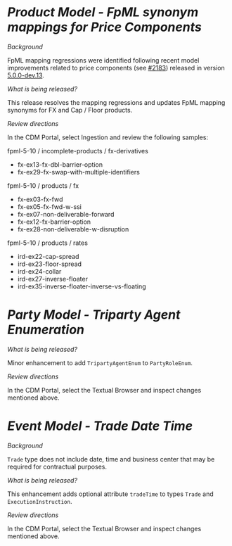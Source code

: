 # *Product Model - FpML synonym mappings for Price Components*

_Background_

FpML mapping regressions were identified following recent model improvements related to price components (see [#2183](https://github.com/finos/common-domain-model/issues/2183)) released in version [5.0.0-dev.13](https://github.com/finos/common-domain-model/releases/tag/5.0.0-dev.13). 

_What is being released?_

This release resolves the mapping regressions and updates FpML mapping synonyms for FX and Cap / Floor products.

_Review directions_

In the CDM Portal, select Ingestion and review the following samples:

fpml-5-10 / incomplete-products / fx-derivatives
- fx-ex13-fx-dbl-barrier-option
- fx-ex29-fx-swap-with-multiple-identifiers

fpml-5-10 / products / fx
- fx-ex03-fx-fwd
- fx-ex05-fx-fwd-w-ssi
- fx-ex07-non-deliverable-forward
- fx-ex12-fx-barrier-option
- fx-ex28-non-deliverable-w-disruption

fpml-5-10 / products / rates
- ird-ex22-cap-spread
- ird-ex23-floor-spread
- ird-ex24-collar
- ird-ex27-inverse-floater
- ird-ex35-inverse-floater-inverse-vs-floating

# *Party Model - Triparty Agent Enumeration*

_What is being released?_

Minor enhancement to add `TripartyAgentEnum` to `PartyRoleEnum`.

_Review directions_

In the CDM Portal, select the Textual Browser and inspect changes mentioned above.

# *Event Model - Trade Date Time*

_Background_

`Trade` type does not include date, time and business center that may be required for contractual purposes.

_What is being released?_

This enhancement adds optional attribute `tradeTime` to types `Trade` and `ExecutionInstruction`.

_Review directions_

In the CDM Portal, select the Textual Browser and inspect changes mentioned above.
